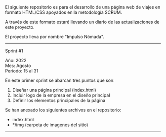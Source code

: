 El siguiente repositorio es para el desarrollo de una página web de viajes en formato HTML/CSS apoyados en la metodología SCRUM.

A través de este formato estaré llevando un diario de las actualizaciones de este proyecto.

El proyecto lleva por nombre "Impulso Nómada".

------------------------------------------------------------------------------------

Sprint #1

Año: 2022 <br>
Mes: Agosto <br>
Periodo: 15 al 31

En este primer sprint se abarcan tres puntos que son:

1. Diseñar una página principal (index.html)
2. Incluir logo de la empresa en el diseño principal
3. Definir los elementos principales de la página

Se han anexado los siguientes archivos en el repositorio:
+ index.html
+ */img (carpeta de imagenes del sitio)

------------------------------------------------------------------------------------

